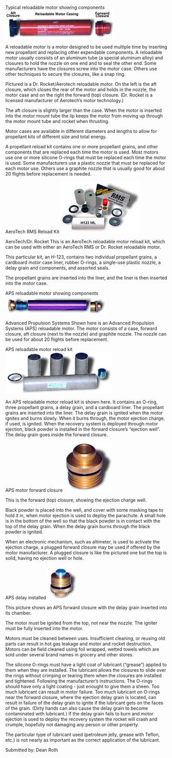 Typical reloadable motor showing components ![](/images/aerotech.jpg)

A reloadable motor is a motor designed to be used multiple time by inserting new propellant and replacing other expendable components. A reloadable motor usually consists of an aluminum tube (a special aluminum alloy) and closures to hold the nozzle on one end and to seal the other end. Some manufacturers have the closures screw into the motor case. Others use other techniques to secure the closures, like a snap ring.

Pictured is a Dr. Rocket/Aerotech reloadable motor. On the left is the aft closure, which closes the rear of the motor and holds in the nozzle, the motor case and on the right the forward (top) closure. (Dr. Rocket is a licensed manufacturer of Aerotech’s motor technology.)

The aft closure is slightly larger than the case. When the motor is inserted into the motor mount tube the lip keeps the motor from moving up through the motor mount tube and rocket when thrusting.

Motor cases are available in different diameters and lengths to allow for propellant kits of different size and total energy.

A propellant reload kit contains one or more propellant grains, and other components that are replaced each time the motor is used. Most motors use one or more silicone O-rings that must be replaced each time the motor is used. Some manufacturers use a plastic nozzle that must be replaced for each motor use. Others use a graphite nozzle that is usually good for about 20 flights before replacement is needed.

AeroTech RMS Reload Kit ![](/images/atreload.jpg)

AeroTech/Dr. Rocket This is an AeroTech reloadable motor reload kit, which can be used with either an AeroTech RMS or Dr. Rocket reloadable motor.

This particular kit, an H-123, contains two individual propellant grains, a cardboard motor case liner, rubber O-rings, a single-use plastic nozzle, a delay grain and components, and assorted seals.

The propellant grains are inserted into the liner, and the liner is then inserted into the motor case.

APS reloadable motor showing components ![](/images/aps1.jpg)

Advanced Propulsion Systems Shown here is an Advanced Propulsion Systems (APS) reloadable motor. The motor consists of a case, forward closure, aft closure (next to the nozzle) and graphite nozzle. The nozzle can be used for about 20 flights before replacement.

APS reloadable motor reload kit ![](/images/aps2.jpg)

An APS reloadable motor reload kit is shown here. It contains an O-ring, three propellant grains, a delay grain, and a cardboard liner. The propellant grains are inserted into the liner. The delay grain is ignited when the motor ignites and burns slowly. When it burns through, the motor ejection charge, if used, is ignited. When the recovery system is deployed through motor ejection, black powder is installed in the forward closure’s “ejection well”. The delay grain goes inside the forward closure.

APS motor forward closure ![](/images/closure1.jpg)

This is the forward (top) closure, showing the ejection charge well.

Black powder is placed into the well, and cover with some masking tape to hold it in, when motor ejection is used to deploy the parachute. A small hole is in the bottom of the well so that the black powder is in contact with the top of the delay grain. When the delay grain burns through the black powder is ignited.

When an electronic mechanism, such as altimeter, is used to activate the ejection charge, a plugged forward closure may be used if offered by the motor manufacturer. A plugged closure is like the pictured one but the top is solid, having no ejection well or hole.

APS delay installed ![](/images/closure2.jpg)

This picture shows an APS forward closure with the delay grain inserted into its chamber.

The motor must be ignited from the top, not near the nozzle. The igniter must be fully inserted into the motor.

Motors must be cleaned between uses. Insufficient cleaning, or reusing old parts can result in hot gas leakage and motor and rocket destruction. Motors can be field cleaned using foil wrapped, wetted towels which are sold under several brand names in grocery and other stores.

The silicone O-rings must have a light coat of lubricant (“grease”) applied to them when they are installed. The lubricant allows the closures to slide over the rings without crimping or tearing them when the closures are installed and tightened. Following the manufacturer’s instructions. The O-rings should have only a light coating - just enought to give them a sheen. Too much lubricant can result in motor failure. Too much lubricant on O-rings near the forward closure, where the ejection delay grain is located, can result in failure of the delay grain to ignite if the lubricant gets on the faces of the grain. (Dirty hands can also cause the delay grain to become contaminated with lubricant.) If the delay grain fails to burn and motor ejection is used to deploy the recovery system the rocket will crash and crumple, hopefully not damaging any person or other property.

The particular type of lubricant used (petroleum jelly, grease with Teflon, etc.) is not nearly as important as the correct application of the lubricant.

Submitted by: Dean Roth

